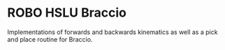 # ROBO HSLU Braccio

Implementations of forwards and backwards kinematics as well as a pick and place routine for Braccio.
